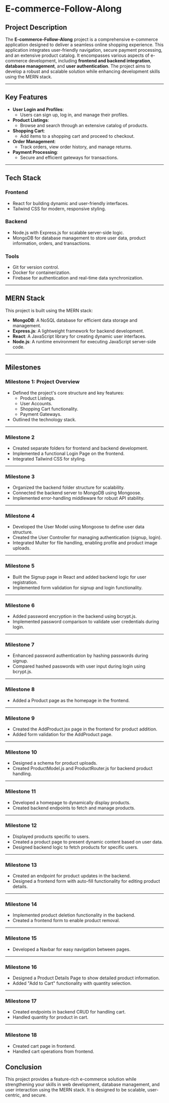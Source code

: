  # **E-commerce-Follow-Along**

## **Project Description**
The **E-commerce-Follow-Along** project is a comprehensive e-commerce application designed to deliver a seamless online shopping experience. This application integrates user-friendly navigation, secure payment processing, and an extensive product catalog. It encompasses various aspects of e-commerce development, including **frontend and backend integration**, **database management**, and **user authentication**. The project aims to develop a robust and scalable solution while enhancing development skills using the MERN stack.

---

## **Key Features**
- **User Login and Profiles**: 
  - Users can sign up, log in, and manage their profiles.
- **Product Listings**: 
  - Browse and search through an extensive catalog of products.
- **Shopping Cart**: 
  - Add items to a shopping cart and proceed to checkout.
- **Order Management**: 
  - Track orders, view order history, and manage returns.
- **Payment Processing**: 
  - Secure and efficient gateways for transactions.

---

## **Tech Stack**
### **Frontend**
- React for building dynamic and user-friendly interfaces.
- Tailwind CSS for modern, responsive styling.

### **Backend**
- Node.js with Express.js for scalable server-side logic.
- MongoDB for database management to store user data, product information, orders, and transactions.

### **Tools**
- Git for version control.
- Docker for containerization.
- Firebase for authentication and real-time data synchronization.

---

## **MERN Stack**
This project is built using the MERN stack:
- **MongoDB**: A NoSQL database for efficient data storage and management.
- **Express.js**: A lightweight framework for backend development.
- **React**: A JavaScript library for creating dynamic user interfaces.
- **Node.js**: A runtime environment for executing JavaScript server-side code.

---

## **Milestones**

### **Milestone 1: Project Overview**
- Defined the project's core structure and key features:
  - Product Listings.
  - User Accounts.
  - Shopping Cart functionality.
  - Payment Gateways.
- Outlined the technology stack.

---

### **Milestone 2**
- Created separate folders for frontend and backend development.
- Implemented a functional Login Page on the frontend.
- Integrated Tailwind CSS for styling.

---

### **Milestone 3**
- Organized the backend folder structure for scalability.
- Connected the backend server to MongoDB using Mongoose.
- Implemented error-handling middleware for robust API stability.

---

### **Milestone 4**
- Developed the User Model using Mongoose to define user data structure.
- Created the User Controller for managing authentication (signup, login).
- Integrated Multer for file handling, enabling profile and product image uploads.

---

### **Milestone 5**
- Built the Signup page in React and added backend logic for user registration.
- Implemented form validation for signup and login functionality.

---

### **Milestone 6**
- Added password encryption in the backend using bcrypt.js.
- Implemented password comparison to validate user credentials during login.

---

### **Milestone 7**
- Enhanced password authentication by hashing passwords during signup.
- Compared hashed passwords with user input during login using bcrypt.js.

---

### **Milestone 8**
- Added a Product page as the homepage in the frontend.

---

### **Milestone 9**
- Created the AddProduct.jsx page in the frontend for product addition.
- Added form validation for the AddProduct page.

---

### **Milestone 10**
- Designed a schema for product uploads.
- Created ProductModel.js and ProductRouter.js for backend product handling.

---

### **Milestone 11**
- Developed a homepage to dynamically display products.
- Created backend endpoints to fetch and manage products.

---

### **Milestone 12**
- Displayed products specific to users.
- Created a product page to present dynamic content based on user data.
- Designed backend logic to fetch products for specific users.

---

### **Milestone 13**
- Created an endpoint for product updates in the backend.
- Designed a frontend form with auto-fill functionality for editing product details.

---

### **Milestone 14**
- Implemented product deletion functionality in the backend.
- Created a frontend form to enable product removal.

---

### **Milestone 15**
- Developed a Navbar for easy navigation between pages.

---

### **Milestone 16**
- Designed a Product Details Page to show detailed product information.
- Added "Add to Cart" functionality with quantity selection.

---

### **Milestone 17**
- Created endpoints in backend CRUD for handling cart.
- Handled quantity for product in cart.

---

### **Milestone 18**
- Created cart page in frontend.
- Handled cart operations from frontend.

## **Conclusion**
This project provides a feature-rich e-commerce solution while strengthening your skills in web development, database management, and user interaction using the MERN stack. It is designed to be scalable, user-centric, and secure.


